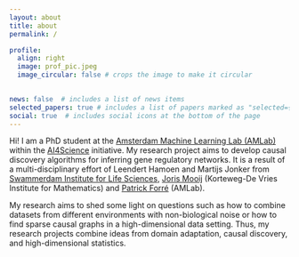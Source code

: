 ```yaml
---
layout: about
title: about
permalink: /

profile:
  align: right
  image: prof_pic.jpeg
  image_circular: false # crops the image to make it circular
  

news: false  # includes a list of news items
selected_papers: true # includes a list of papers marked as "selected={true}"
social: true  # includes social icons at the bottom of the page
---
```


Hi! I am a PhD student at the [Amsterdam Machine Learning Lab (AMLab)](http://amlab.science.uva.nl/) within the [AI4Science](https://ai4science-amsterdam.github.io/research/) initiative. My research project aims to develop causal discovery algorithms for inferring gene regulatory networks. It is a result of a multi-disciplinary effort of Leendert Hamoen and Martijs Jonker from  [Swammerdam Institute for Life Sciences](https://sils.uva.nl/),  [Joris Mooij](https://staff.fnwi.uva.nl/j.m.mooij/) (Korteweg-De Vries Institute for Mathematics) and [Patrick Forré](http://amlab.science.uva.nl/people/PatrickForre/) (AMLab). 

My research aims to shed some light on questions such as how to combine datasets from different environments with non-biological noise or how to find sparse causal graphs in a high-dimensional data setting. Thus, my research projects combine ideas from domain adaptation, causal discovery, and high-dimensional statistics.